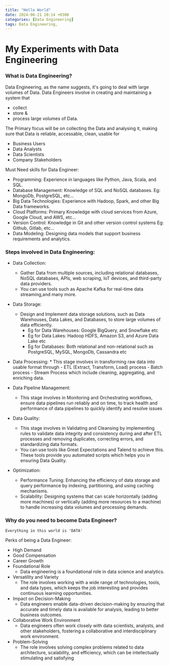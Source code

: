 ```yaml
---
title: "Hello World"
date: 2024-06-21 20:14 +0300
categories: [Data Engineering]
tags: Data Engineering, 
---
```


# My Experiments with Data Engineering

### What is Data Engineering?

Data Engineering, as the name suggests, it's going to deal with large volumes of Data. Data Engineers involve in creating and maintaining a system that 
- collect
- store &
- process 
large volumes of Data.

The Primary focus will be on collecting the Data and analysing it, making sure that Data is reliable, accessable, clean, usable for 
- Business Users
- Data Analysts
- Data Scientists
- Company Stakeholders

Must Need skills for Data Engineer: 
- Programming: Experience in languages like Python, Java, Scala, and SQL.
- Database Management: Knowledge of SQL and NoSQL databases. Eg: MongoDb, PostgreSQL, etc...
- Big Data Technologies: Experience with Hadoop, Spark, and other Big Data frameworks.
- Cloud Platforms: Primary Knowledge with cloud services from Azure, Google Cloud, and AWS, etc...
- Version Control: Knowledge in Git and other version control systems Eg: Github, Gitlab, etc...
- Data Modeling: Designing data models that support business requirements and analytics.

### Steps involved in Data Engineering: 
- Data Collection: 
    * Gather Data from multiple sources, including relational databases, NoSQL databases, APIs, web scraping, IoT devices, and third-party data  providers.
    * You can use tools such as Apache Kafka for real-time data streaming,and many more.

- Data Storage: 
    * Design and Implement data storage solutions, such as Data Warehouses, Data Lakes, and Databases, to store large volumes of data efficiently.
        - Eg for Data Warehouses: Google BigQuery, and Snowflake etc
        - Eg for Data Lakes: Hadoop HDFS, Amazon S3, and Azure Data Lake etc
        - Eg for Databases: Both relational and non-relational such as PostgreSQL, MySQL, MongoDb, Cassandra etc

- Data Processing: 
        * This stage involves in transforming raw data into usable format through 
                        - ETL (Extract, Transform, Load) process
                        - Batch process
                        - Stream Process
            which include cleaning, aggregating, and enriching data.

- Data Pipeline Management:
    * This stage involves in Monitoring and Orchestrating workflows, ensure data pipelines run reliably and on time, to track health and performance of data pipelines to quickly identify and resolve issues

- Data Quality:
    * This stage involves in Validating and Cleansing by implementing rules to validate data integrity and consistency during and after ETL processes and removing duplicates, correcting errors, and standardizing data formats.
    * You can use tools like Great Expectations and Talend to achieve this. These tools provide you automated scripts which helps you in ensuring Data Quality.

- Optimization:
    * Performance Tuning: Enhancing the efficiency of data storage and query performance by indexing, partitioning, and using caching mechanisms.
    * Scalability: Designing systems that can scale horizontally (adding more machines) or vertically (adding more resources to a machine) to    handle increasing data volumes and processing demands.

### Why do you need to become Data Engineer?
    Everything in this world is 'DATA'

Perks of being a Data Engineer: 
- High Demand
- Good Compensation
- Career Growth
- Foundational Role
    * Data engineering is a foundational role in data science and analytics. 
- Versatility and Variety
    * The role involves working with a wide range of technologies, tools, and data types, which keeps the job interesting and provides continuous learning opportunities.
- Impact on Decision-Making
    * Data engineers enable data-driven decision-making by ensuring that accurate and timely data is available for analysis, leading to better business outcomes.
- Collaborative Work Environment
    * Data engineers often work closely with data scientists, analysts, and other stakeholders, fostering a collaborative and interdisciplinary work environment.
- Problem-Solving
    * The role involves solving complex problems related to data architecture, scalability, and efficiency, which can be intellectually stimulating and satisfying


                
               
                                            